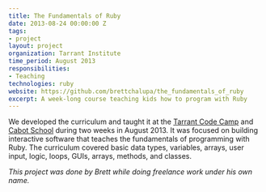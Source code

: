 ```yaml
---
title: The Fundamentals of Ruby
date: 2013-08-24 00:00:00 Z
tags:
- project
layout: project
organization: Tarrant Institute
time_period: August 2013
responsibilities:
- Teaching
technologies: ruby
website: https://github.com/brettchalupa/the_fundamentals_of_ruby
excerpt: A week-long course teaching kids how to program with Ruby
---
```


We developed the curriculum and taught it at the [Tarrant Code
Camp](http://tiie.w3.uvm.edu/codecamp/) and [Cabot School](http://cabotschool.org/) during two weeks in August 2013. It was focused on building interactive software that teaches the fundamentals of programming with Ruby. The curriculum covered basic data types, variables, arrays, user input, logic, loops, GUIs, arrays, methods, and
classes.

_This project was done by Brett while doing freelance work under his own name._
